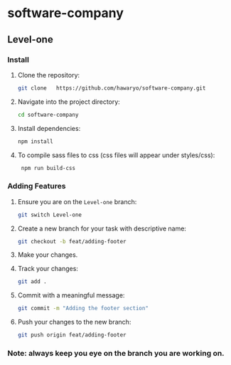 # software-company

## Level-one

### Install

1. Clone the repository:
   ```bash
   git clone   https://github.com/hawaryo/software-company.git
   ```
2. Navigate into the project directory:
   ```bash
   cd software-company
   ```
3. Install dependencies:

   ```bash
   npm install
   ```

4. To compile sass files to css (css files will appear under styles/css):
   ```bash
    npm run build-css
   ```

### Adding Features

1. Ensure you are on the `Level-one` branch:
   ```bash
   git switch Level-one
   ```
2. Create a new branch for your task with descriptive name:
   ```bash
   git checkout -b feat/adding-footer
   ```
3. Make your changes.

4. Track your changes:
   ```bash
   git add .
   ```
5. Commit with a meaningful message:
   ```bash
   git commit -m "Adding the footer section"
   ```
6. Push your changes to the new branch:
   ```bash
   git push origin feat/adding-footer
   ```

### Note: always keep you eye on the branch you are working on.
